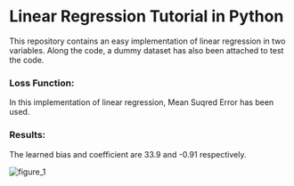 # Linear Regression Tutorial in Python

This repository contains an easy implementation of linear regression in two variables. Along the code, a dummy dataset has also been attached to test the code.

### Loss Function:

In this implementation of linear regression, Mean Suqred Error has been used.

### Results:

The learned bias and coefficient are 33.9 and -0.91 respectively.

![figure_1](https://user-images.githubusercontent.com/40146537/41379617-de2cf228-6f7b-11e8-9d77-13bb4b2733f7.png)